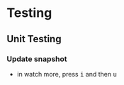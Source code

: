 # Testing

## Unit Testing

### Update snapshot
- in watch more, press <kbd>i</kbd> and then <kbd>u</kbd>